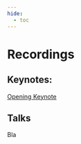 ```yaml
---
hide:
  - toc
---
```


# Recordings

## Keynotes:

[Opening Keynote](https://media.video.bosch.com/media/t/0_xqz9o7pf)

## Talks

Bla

